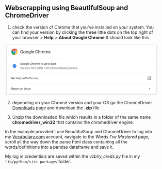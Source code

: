 ## Webscrapping using BeautifulSoup and ChromeDriver 

1. check the version of Chrome that you've installed on your system. You can find your version by clicking the three little dots on the top right of your browser > **Help** > **About Google Chrome**
It should look like this 

![chrome version](https://github.com/drosophila/vocabulary.com_scrapper/blob/master/docs/_static/chrome_version.PNG)

2. depending on your Chrome version and your OS go the ChromeDriver [Downloads](https://chromedriver.chromium.org/downloads) page and download the **.zip** file   

3. Unzip the downloaded file which results in a folder of the same name **chromedriver_win32** that contains the chromedriver engine.   

In the example provided I use BeautifulSoup and ChromeDriver to log into my [Vocabulary.com](https://www.vocabulary.com) account, navigate to the _Words I've Mastered_ page, scroll all the way down the parse html class containing all the words/definitions into a pandas dataframe and save it.

My log in credentials are saved within the _vcblry_creds.py_ file in my `lib/python/site-packages` folder. 